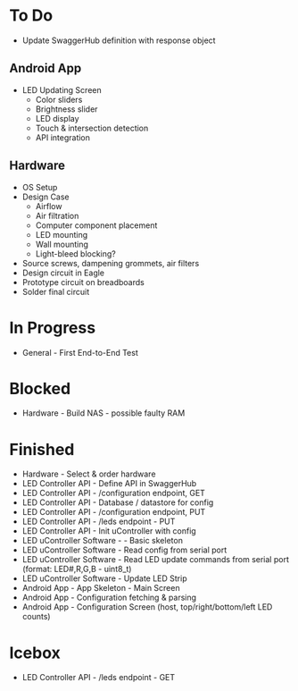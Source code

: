 # To Do
- Update SwaggerHub definition with response object

## Android App
- LED Updating Screen
  - Color sliders
  - Brightness slider
  - LED display
  - Touch & intersection detection
  - API integration

## Hardware
- OS Setup
- Design Case
  - Airflow
  - Air filtration
  - Computer component placement
  - LED mounting
  - Wall mounting
  - Light-bleed blocking?
- Source screws, dampening grommets, air filters
- Design circuit in Eagle
- Prototype circuit on breadboards
- Solder final circuit

# In Progress
- General - First End-to-End Test

# Blocked
- Hardware - Build NAS - possible faulty RAM

# Finished
- Hardware - Select & order hardware
- LED Controller API - Define API in SwaggerHub
- LED Controller API - /configuration endpoint, GET
- LED Controller API - Database / datastore for config
- LED Controller API - /configuration endpoint, PUT
- LED Controller API - /leds endpoint - PUT
- LED Controller API - Init uController with config
- LED uController Software - - Basic skeleton
- LED uController Software - Read config from serial port
- LED uController Software - Read LED update commands from serial port (format: LED#,R,G,B - uint8_t)
- LED uController Software - Update LED Strip
- Android App - App Skeleton - Main Screen
- Android App - Configuration fetching & parsing
- Android App - Configuration Screen (host, top/right/bottom/left LED counts)

# Icebox

- LED Controller API - /leds endpoint - GET
